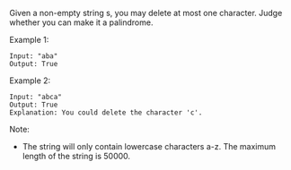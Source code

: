 Given a non-empty string s, you may delete at most one character. Judge whether you can make it a palindrome.

Example 1:

```
Input: "aba"
Output: True
```

Example 2:

```
Input: "abca"
Output: True
Explanation: You could delete the character 'c'.
```

Note:
- The string will only contain lowercase characters a-z. The maximum length of the string is 50000.
